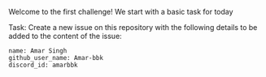 Welcome to the first challenge! We start with a basic task for today

Task: 
Create a new issue on this repository with the following details to be added to the content of the issue:

```
name: Amar Singh
github_user_name: Amar-bbk
discord_id: amarbbk
```

